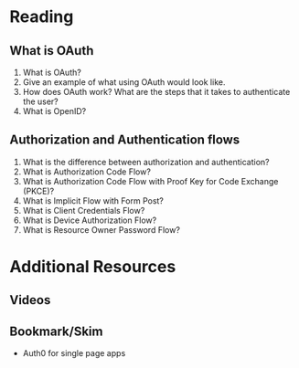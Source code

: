 # Reading
## What is OAuth
1. What is OAuth?
2. Give an example of what using OAuth would look like.
3. How does OAuth work? What are the steps that it takes to authenticate the user?
4. What is OpenID?

## Authorization and Authentication flows
1. What is the difference between authorization and authentication?
2. What is Authorization Code Flow?
3. What is Authorization Code Flow with Proof Key for Code Exchange (PKCE)?
4. What is Implicit Flow with Form Post?
5. What is Client Credentials Flow?
6. What is Device Authorization Flow?
7. What is Resource Owner Password Flow?

# Additional Resources
## Videos
## Bookmark/Skim
- Auth0 for single page apps
